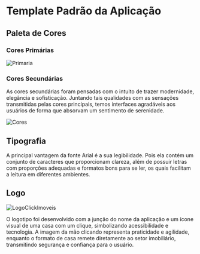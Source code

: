 
# Template Padrão da Aplicação

## Paleta de Cores

### Cores Primárias
![Primaria](https://github.com/user-attachments/assets/c4c5797a-14be-4dc5-a4c5-90516ab780af)


### Cores Secundárias
As cores secundárias foram pensadas com o intuito de trazer modernidade, elegância e sofisticação. Juntando tais qualidades com as sensações transmitidas pelas cores principais, temos interfaces agradáveis aos usuários de forma que absorvam um sentimento de serenidade.

![Cores](https://github.com/user-attachments/assets/7ab1dd70-caa6-42ad-ad76-3ced35b63ad3)


## Tipografia

A principal vantagem da fonte Arial é a sua legibilidade. Pois ela contém um conjunto de caracteres que proporcionam clareza, além de possuir letras com proporções adequadas e formatos bons para se ler, os quais facilitam a leitura em diferentes ambientes.

## Logo
![LogoClickImoveis](https://github.com/user-attachments/assets/791461b4-4130-40ac-a96c-70e69ea41d01)


O logotipo foi desenvolvido com a junção do nome da aplicação e um ícone visual de uma casa com um clique, simbolizando acessibilidade e tecnologia. A imagem da mão clicando representa praticidade e agilidade, enquanto o formato de casa remete diretamente ao setor imobiliário, transmitindo segurança e confiança para o usuário.


